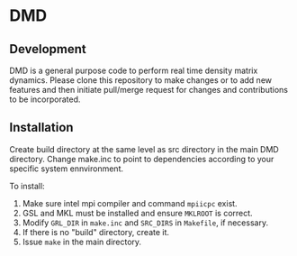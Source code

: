 # DMD

## Development

DMD is a general purpose code to perform real time density matrix dynamics.
Please clone this repository to make changes or to add new features and then initiate pull/merge request
for changes and contributions to be incorporated.

## Installation

Create build directory at the same level as src directory in the main DMD directory. Change make.inc to point to dependencies according to your specific system ennvironment.

To install:
1. Make sure intel mpi compiler and command `mpiicpc` exist.
2. GSL and MKL must be installed and ensure `MKLROOT` is correct.
3. Modify `GRL_DIR` in `make.inc` and `SRC_DIRS` in `Makefile`, if necessary.
4. If there is no "build" directory, create it.
5. Issue `make` in the main directory. 